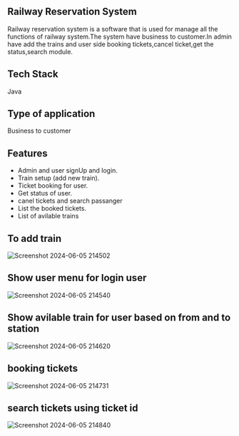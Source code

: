## Railway Reservation System

Railway reservation system is a software that is used for manage all the functions of railway system.The system have business to customer.In admin have add the trains and user side booking tickets,cancel ticket,get the status,search module.

## Tech Stack

Java

## Type of application

Business to customer

## Features
-  Admin and user signUp and login.
-  Train setup (add new train).
-  Ticket booking for user.
-  Get status of user.
-  canel tickets and search passanger
-  List the booked tickets.
-  List of avilable trains

## To add train 

![Screenshot 2024-06-05 214502](https://github.com/Kiruthikaece/Kiruthika_consoleApplication/assets/102378821/b1c50d85-2c76-4fae-8146-62db7c26b364)


##  Show user menu for login user
![Screenshot 2024-06-05 214540](https://github.com/Kiruthikaece/Kiruthika_consoleApplication/assets/102378821/c8f297bb-fbaf-44bc-8f5d-91ab435ec0c5)


## Show avilable train for user based on from and to station
![Screenshot 2024-06-05 214620](https://github.com/Kiruthikaece/Kiruthika_consoleApplication/assets/102378821/c064721a-22fa-4cfb-90b9-dae1384e39a7)

## booking tickets

![Screenshot 2024-06-05 214731](https://github.com/Kiruthikaece/Kiruthika_consoleApplication/assets/102378821/583278a0-5060-4368-bf67-c747f6cec21f)

## search tickets using ticket id
![Screenshot 2024-06-05 214840](https://github.com/Kiruthikaece/Kiruthika_consoleApplication/assets/102378821/3be790de-a34c-481d-a45e-0146a174d2c9)

